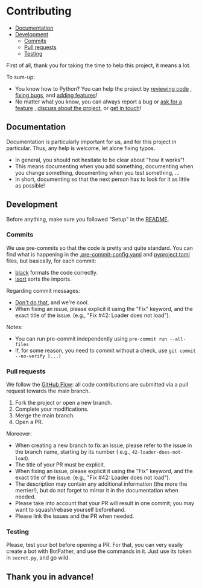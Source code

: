 # Contributing

- [Documentation](#documentation)
- [Development](#development)
    * [Commits](#commits)
    * [Pull requests](#pull-requests)
    * [Testing](#testing)

First of all, thank you for taking the time to help this project, it means a lot.

To sum-up:

* You know how to Python? You can help the project by [reviewing code](https://github.com/CLICGameStar/NiceLAN/pulls)
  , [fixing bugs](https://github.com/CLICGameStar/NiceLAN/issues),
  and [adding features](https://github.com/CLICGameStar/NiceLAN/issues)!
* No matter what you know, you can always report a bug
  or [ask for a feature](https://github.com/CLICGameStar/NiceLAN/issues)
  , [discuss about the project](https://github.com/CLICGameStar/NiceLAN/discussions),
  or [get in touch](https://t.me/Stache)!

## Documentation

Documentation is particularly important for us, and for this project in particular. Thus, any help is welcome, let alone
fixing typos.

- In general, you should not hesitate to be clear about "how it works"!
- This means documenting when you add something, documenting when you change something, documenting when you test
  something, ...
- In short, documenting so that the next person has to look for it as little as possible!

## Development

Before anything, make sure you followed "Setup" in the [README](./README.md).

### Commits

We use pre-commits so that the code is pretty and quite standard. You can find what is happening in
the [.pre-commit-config.yaml](./.pre-commit-config.yaml) and [pyproject.toml](./pyproject.toml) files, but basically,
for each commit:

- [black](https://github.com/psf/black) formats the code correctly.
- [isort](https://pycqa.github.io/isort/) sorts the imports.

Regarding commit messages:

- [Don't do that](https://xkcd.com/1296/), and we're cool.
- When fixing an issue, please explicit it using the "Fix" keyword, and the exact title of the issue. (e.g., "Fix #42:
  Loader does not load").

Notes:

- You can run pre-commit independently using `pre-commit run --all-files`
- If, for some reason, you need to commit without a check, use `git commit --no-verify [...]`

### Pull requests

We follow the [GitHub Flow](https://docs.github.com/en/get-started/quickstart/github-flow): all code contributions are
submitted via a pull request towards the main branch.

1. Fork the project or open a new branch.
3. Complete your modifications.
4. Merge the main branch.
5. Open a PR.

Moreover:

- When creating a new branch to fix an issue, please refer to the issue in the branch name, starting by its number (
  e.g., `42-loader-does-not-load`).
- The title of your PR must be explicit.
- When fixing an issue, please explicit it using the "Fix" keyword, and the exact title of the issue. (e.g., "Fix #42:
  Loader does not load").
- The description may contain any additional information (the more the merrier!), but do not forget to mirror it in the
  documentation when needed.
- Please take into account that your PR will result in one commit; you may want to squash/rebase yourself beforehand.
- Please link the issues and the PR when needed.

### Testing

Please, test your bot before opening a PR. For that, you can very easily create a bot with BotFather, and use the
commands in it. Just use its token in `secret.py`, and go wild.

## Thank you in advance!
